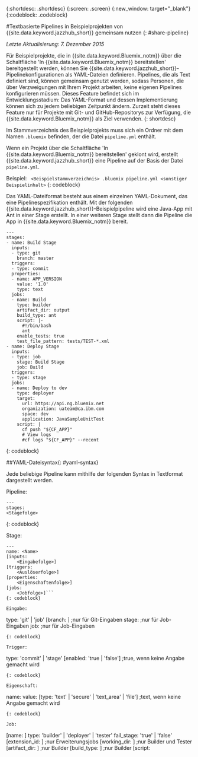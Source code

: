 {:shortdesc: .shortdesc}
{:screen: .screen}
{:new_window: target="_blank"}
{:codeblock: .codeblock}

#Textbasierte Pipelines in Beispielprojekten von {{site.data.keyword.jazzhub_short}} gemeinsam nutzen
{: #share-pipeline}

*Letzte Aktualisierung: 7. Dezember 2015* 

Für Beispielprojekte, die in {{site.data.keyword.Bluemix_notm}} über die Schaltfläche 'In {{site.data.keyword.Bluemix_notm}} bereitstellen' bereitgestellt werden, können Sie {{site.data.keyword.jazzhub_short}}-Pipelinekonfigurationen
als YAML-Dateien definieren.
Pipelines, die als Text definiert sind, können gemeinsam genutzt werden,
sodass Personen, die über Verzweigungen mit Ihrem Projekt arbeiten, keine eigenen Pipelines konfigurieren müssen.
Dieses Feature befindet sich im Entwicklungsstadium: Das YAML-Format und dessen Implementierung
können sich zu jedem beliebigen Zeitpunkt ändern.
Zurzeit steht dieses Feature nur für Projekte mit Git- und GitHub-Repositorys zur Verfügung,
die {{site.data.keyword.Bluemix_notm}} als Ziel verwenden.
{: shortdesc} 

Im Stammverzeichnis des Beispielprojekts muss sich ein Ordner mit dem Namen `.bluemix` befinden, der die Datei `pipeline.yml` enthält.


Wenn ein Projekt über die Schaltfläche 'In {{site.data.keyword.Bluemix_notm}} bereitstellen' geklont wird, erstellt {{site.data.keyword.jazzhub_short}} eine Pipeline auf der Basis der Datei `pipeline.yml`.
 

Beispiel: ``` 
<Beispielstammverzeichnis>
	.bluemix
		pipeline.yml
	<sonstiger Beispielinhalt> ```
{: codeblock} 

Das YAML-Dateiformat besteht aus einem einzelnen YAML-Dokument, das eine Pipelinespezifikation enthält. Mit der folgenden {{site.data.keyword.jazzhub_short}}-Beispielpipeline
wird eine Java-App mit Ant in einer Stage erstellt.
In einer weiteren Stage stellt dann die Pipeline die App in {{site.data.keyword.Bluemix_notm}} bereit.
 

``` 
---
stages:
- name: Build Stage
  inputs:
  - type: git
    branch: master
  triggers:
  - type: commit
  properties:
  - name: APP_VERSION
    value: '1.0'
    type: text
  jobs:
  - name: Build
    type: builder
    artifact_dir: output
    build_type: ant
    script: |-
      #!/bin/bash
      ant
    enable_tests: true
    test_file_pattern: tests/TEST-*.xml
- name: Deploy Stage
  inputs:
  - type: job
    stage: Build Stage
    job: Build
  triggers:
  - type: stage
  jobs:
  - name: Deploy to dev
    type: deployer
    target:
      url: https://api.ng.bluemix.net
      organization: uateam@ca.ibm.com
      space: dev
      application: JavaSampleUnitTest
    script: |
      cf push "${CF_APP}"
      # View logs
      #cf logs "${CF_APP}" --recent
```
{: codeblock} 

##YAML-Dateisyntax{: #yaml-syntax}

Jede beliebige Pipeline kann mithilfe der folgenden Syntax in Textformat dargestellt werden.


Pipeline:
```
---
stages:
<Stagefolge>
```
{: codeblock} 

Stage:
```
---
name: <Name>
[inputs:
	<Eingabefolge>]
[triggers:   
	<Auslöserfolge>]
[properties:   
	<Eigenschaftenfolge>]
[jobs:   
	<Jobfolge>]```
{: codeblock} 

Eingabe:
```
type: 'git' | 'job'
[branch: <Zweigname>] ;nur für Git-Eingaben
stage: <Stagename>		  ;nur für Job-Eingaben
job: <Jobname>			   	;nur für Job-Eingaben
```
{: codeblock} 

Trigger:
```
type: 'commit' | 'stage'
[enabled: 'true | 'false'] ;true, wenn keine Angabe gemacht wird
```
{: codeblock} 	
	
Eigenschaft:
```
name: <Eigenschaftsname>
value: <Eigenschaftswert>
[type: 'text' | 'secure' | 'text_area' | 'file'] ;text, wenn keine Angabe gemacht wird
```
{: codeblock} 

Job:
```
[name: <Jobname>]
type: 'builder' | 'deployer' | 'tester'
fail_stage: 'true' | 'false'
[extension_id: <Erweiterungs-ID>] ;nur Erweiterungsjobs
[working_dir: <Pfad des Arbeitsverzeichnisses>] ;nur Builder und Tester
[artifact_dir: <Artefaktpfad>] ;nur Builder
[build_type: <Build-Typ>] ;nur Builder
[script: <script>] ;nicht für Erweiterungsjobs
[enable_tests: 'true' | 'false'] ;nur Builder und Tester
[test_file_pattern: <Muster>] ;nur Builder und Tester
[target: <Ziel>] ;nur Deployer und Erweiterungsjobs
*[<Name der Erweiterungseigenschaft>: <Wert>] ;Nur Erweiterungsjobs
```
{: codeblock} 

Ziel:
```
url: <Ziel-URL>
organization: <Organisationsname>
space: <Bereichsname>
[application: <Anwendungsname>]
```
{: codeblock} 

##Erweiterungsjobs und Erweiterungsdefinitionen{: #extension-jobs} 

Mit Erweiterungsdefinitionen wird die Gruppe von Eigenschaften definiert, die
den Eigenschaftsjobs zur Verfügung stehen. Ein Job wird als Erweiterungsjob behandelt, wenn die Eigenschaft `extension_id` angegeben ist.
Informationen zu den für eine Erweiterung verfügbaren Eigenschaften finden Sie in der zugehörigen Dokumentation.
 

##Interaktion mit Pipelines mithilfe einer YAML-Datei {: #pipeline-yaml} 

**Umgebungsvariablen und Auflösung** 
<!-- Formating for this? -->

Bevor die Pipeline aus einer Datei des Typs `pipeline.yml`
erstellt wird, werden durch die Funktion 'In {{site.data.keyword.Bluemix_notm}} bereitstellen' alle Umgebungsvariablen
in der Datei durch Informationen ersetzt, die Sie in der {{site.data.keyword.Bluemix_notm}}-Schnittstelle angeben
(z. B. Ihre Organisation betreffend). YAML-Werte werden nur verwendet, wenn sie ausschließlich aus einer Umgebungsvariablen bestehen.  

```
{
  "project_id": "_ljkahfliasdlk",
  "env": {
     "CF_ORGANIZATION" : "user@se.ibm.com"
  },
  "config": {
    "format" : "yaml",
    "content" : "
      ...
        target:
          url: http://api.ng.bluemix.net
          organization: ${CF_ORGANIZATION}
        script: \"echo ${CF_ORGANIZATION}\"                
      ...
    "
  }
}
```
{: codeblock} 

In diesem Beispiel wird die Zielorganisation anhand der Ziel-URL aufgelöst
und beim dem in der Pipelinekonfiguration erhaltenen Wert handelt es sich um die Organisations-GUID.
Für das Vorkommen im Bereitstellungsscript findet keine Ersetzung statt. 

Die Ziel-URL muss als Umgebungsvariable oder als realer Wert angegeben werden und
es müssen entweder die GUIDs oder die Namen der Organisation und des Bereichs angegeben werden.
Wird ein Wert angegeben, wird auch der andere ersetzt. 

Variable | Beschreibung
---------------- | ---------------- 
CF_TARGET_URL |	Bluemix-Ziel-URL
CF_ORGANIZATION	| Organisationsname
CF_ORGANIZATION_ID	| Organisations-GUID
CF_SPACE |	Bereichsname
CF_SPACE_ID |	Bereichs-GUID
CF_APP	| App-Name

*Tabelle - Umgebungsvariablen*

**YAML-Datei aus einer Pipeline generieren** 

Sie können eine YAML-Datei aus einer Pipeline generieren.  

Generieren Sie die Datei aus einer vorhandenen
Pipeline mit einer URL im folgenden Format: 

```
<DevOps Services-Domäne>/pipeline/user/project/yaml
```
{: codeblock} 

Dieser Aufruf erfordert keinen Header 'Accept'. Sie können diesen Aufruf in einem Browser verwenden.  

**Hinweis:** Aus Sicherheitsgründen sind die Umgebungseigenschaftswerte für die Stage 'secure'
nicht in den generierten Pipeline-YAML-Dateien enthalten.
 

